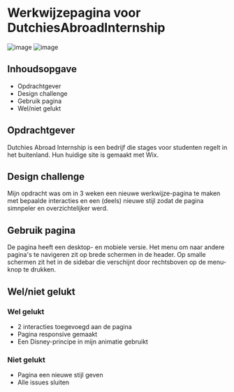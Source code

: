 # Werkwijzepagina voor DutchiesAbroadInternship 
![image](https://user-images.githubusercontent.com/112855849/214816102-0e9c6485-9a86-44e6-8f1b-84679f8a57cb.png)
![image](https://user-images.githubusercontent.com/112855849/214816245-9d24ae55-e59d-4a37-b8e9-c1e2abaf0cc6.png)
## Inhoudsopgave
- Opdrachtgever
- Design challenge
- Gebruik pagina
- Wel/niet gelukt

## Opdrachtgever
Dutchies Abroad Internship is een bedrijf die stages voor studenten regelt in het buitenland. Hun huidige site is gemaakt met Wix.
## Design challenge
Mijn opdracht was om in 3 weken een nieuwe werkwijze-pagina te maken met bepaalde interacties en een (deels) nieuwe stijl zodat de pagina simnpeler en overzichtelijker werd.
## Gebruik pagina
De pagina heeft een desktop- en mobiele versie. Het menu om naar andere pagina's te navigeren zit op brede schermen in de header. Op smalle schermen zit het in de sidebar die verschijnt door rechtsboven op de menu-knop te drukken.
## Wel/niet gelukt
### Wel gelukt
- 2 interacties toegevoegd aan de pagina
- Pagina responsive gemaakt
- Een Disney-principe in mijn animatie gebruikt
### Niet gelukt
- Pagina een nieuwe stijl geven
- Alle issues sluiten
